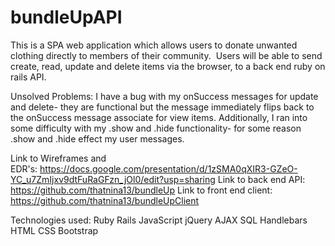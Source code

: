 
# bundleUpAPI
This is a SPA web application which allows users to donate unwanted clothing directly to members of their community.  Users will be able to send create, read, update and delete items via the browser, to a back end ruby on rails API.

Unsolved Problems: I have a bug with my onSuccess messages for update and delete- they are functional but the message immediately flips back to the onSuccess message associate for view items. Additionally, I ran into some difficulty with my .show and .hide functionality- for some reason .show and .hide effect my user messages. 

Link to Wireframes and EDR's: https://docs.google.com/presentation/d/1zSMA0qXIR3-GZeO-YC_u7ZmIjxv9dtFuRaGFzn_jOl0/edit?usp=sharing
Link to back end API: https://github.com/thatnina13/bundleUp
Link to front end client: https://github.com/thatnina13/bundleUpClient


Technologies used:
Ruby Rails
JavaScript
jQuery
AJAX
SQL
Handlebars
HTML
CSS
Bootstrap
